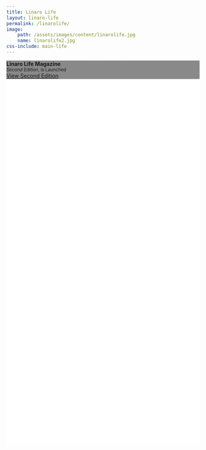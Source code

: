 ```yaml
---
title: Linaro Life
layout: linaro-life
permalink: /linarolife/
image:
    path: /assets/images/content/linarolife.jpg
    name: linarolife2.jpg
css-include: main-life
---
```

<div class="row" class="linaro-life" style="height: 1000px; background-color: white;">
        <div class="cover-image" style="background: linear-gradient(
                     rgba(20,20,20, .5),
                     rgba(20,20,20, .5)),
                     url('{% asset_path {{page.image.name}} %}') no-repeat center center fixed;
            background-size: cover;
            -webkit-background-size: cover;
            -moz-background-size: cover;
            -o-background-size: cover;">
            <div class="cover-image-info">
                <strong class="fade-in-one">Linaro Life Magazine</strong><br>
                <small class="fade-in-two"><em>Second Edition</em>, is Launched</small><br>
                <a href="/linarolife/e2/" class="btn btn-linaro-home light btn-lg fade-in-three">View Second Edition</a>
            </div>
        </div>
</div>
